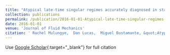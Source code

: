 ```yaml
---
title: "Atypical late-time singular regimes accurately diagnosed in stagnation-point-type solutions of 3D Euler flows"
collection: publications
permalink: /publication/2016-01-01-Atypical-late-time-singular-regimes-accurately-diagnosed-in-stagnation-point-type-solutions-of-3D-Euler-flows
date: 2016-01-01
venue: 'Journal of Fluid Mechanics'
citation: ' Rachel Mulungye,  Dan Lucas,  Miguel Bustamante, &quot;Atypical late-time singular regimes accurately diagnosed in stagnation-point-type solutions of 3D Euler flows.&quot; Journal of Fluid Mechanics, 2016.'
---
```

Use [Google Scholar](https://scholar.google.com/scholar?q=Atypical+late+time+singular+regimes+accurately+diagnosed+in+stagnation+point+type+solutions+of+3D+Euler+flows){:target="_blank"} for full citation